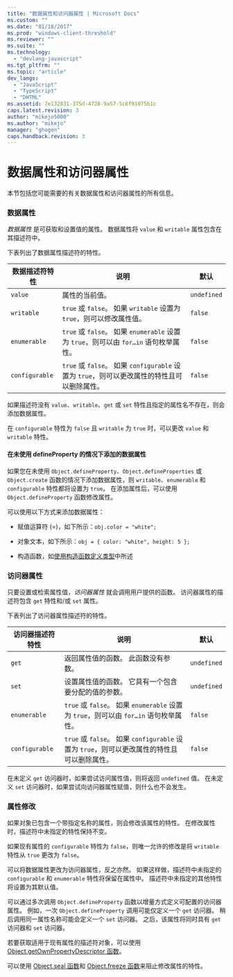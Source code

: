 ```yaml
---
title: "数据属性和访问器属性 | Microsoft Docs"
ms.custom: ""
ms.date: "01/18/2017"
ms.prod: "windows-client-threshold"
ms.reviewer: ""
ms.suite: ""
ms.technology: 
  - "devlang-javascript"
ms.tgt_pltfrm: ""
ms.topic: "article"
dev_langs: 
  - "JavaScript"
  - "TypeScript"
  - "DHTML"
ms.assetid: 7e132831-375d-4728-9a57-5c6f91075b1c
caps.latest.revision: 3
author: "mikejo5000"
ms.author: "mikejo"
manager: "ghogen"
caps.handback.revision: 3
---
```

# 数据属性和访问器属性
本节包括您可能需要的有关数据属性和访问器属性的所有信息。  
  
### 数据属性  
 *数据属性* 是可获取和设置值的属性。  数据属性将 `value` 和 `writable` 属性包含在其描述符中。  
  
 下表列出了数据属性描述符的特性。  
  
|数据描述符特性|说明|默认|  
|-------------|--------|--------|  
|`value`|属性的当前值。|`undefined`|  
|`writable`|`true` 或 `false`。  如果 `writable` 设置为 `true`，则可以修改属性值。|`false`|  
|`enumerable`|`true` 或 `false`。  如果 `enumerable` 设置为 `true`，则可以由 `for…in` 语句枚举属性。|`false`|  
|`configurable`|`true` 或 `false`。  如果 `configurable` 设置为 `true`，则可以更改属性的特性且可以删除属性。|`false`|  
  
 如果描述符没有 `value`、`writable`、`get` 或 `set` 特性且指定的属性名不存在，则会添加数据属性。  
  
 在 `configurable` 特性为 `false` 且 `writable` 为 `true` 时，可以更改 `value` 和 `writable` 特性。  
  
#### 在未使用 defineProperty 的情况下添加的数据属性  
 如果您在未使用 `Object.defineProperty`、`Object.defineProperties` 或 `Object.create` 函数的情况下添加数据属性，则 `writable`、`enumerable` 和 `configurable` 特性都将设置为 `true`。  在添加属性后，可以使用 `Object.defineProperty` 函数修改属性。  
  
 可以使用以下方式来添加数据属性：  
  
-   赋值运算符 \(\=\)，如下所示：`obj.color = "white";`  
  
-   对象文本，如下所示：`obj = { color: "white", height: 5 };`  
  
-   构造函数，如[使用构造函数定义类型](../../javascript/advanced/using-constructors-to-define-types.md)中所述  
  
### 访问器属性  
 只要设置或检索属性值，*访问器属性* 就会调用用户提供的函数。  访问器属性的描述符包含 `get` 特性和\/或 `set` 属性。  
  
 下表列出了访问器属性描述符的特性。  
  
|访问器描述符特性|说明|默认|  
|--------------|--------|--------|  
|`get`|返回属性值的函数。  此函数没有参数。|`undefined`|  
|`set`|设置属性值的函数。  它具有一个包含要分配的值的参数。|`undefined`|  
|`enumerable`|`true` 或 `false`。  如果 `enumerable` 设置为 `true`，则可以由 `for…in` 语句枚举属性。|`false`|  
|`configurable`|`true` 或 `false`。  如果 `configurable` 设置为 `true`，则可以更改属性的特性且可以删除属性。|`false`|  
  
 在未定义 `get` 访问器时，如果尝试访问属性值，则将返回 `undefined` 值。  在未定义 `set` 访问器时，如果尝试向访问器属性赋值，则什么也不会发生。  
  
### 属性修改  
 如果对象已包含一个带指定名称的属性，则会修改该属性的特性。  在修改属性时，描述符中未指定的特性保持不变。  
  
 如果现有属性的 `configurable` 特性为 `false`，则唯一允许的修改是将 `writable` 特性从 `true` 更改为 `false`。  
  
 可以将数据属性更改为访问器属性，反之亦然。  如果这样做，描述符中未指定的 `configurable` 和 `enumerable` 特性将保留在属性中。  描述符中未指定的其他特性将设置为其默认值。  
  
 可以通过多次调用 `Object.defineProperty` 函数以增量方式定义可配置的访问器属性。  例如，一次 `Object.defineProperty` 调用可能仅定义一个 `get` 访问器。  稍后调用同一属性名称可能会定义一个 `set` 访问器。  之后，该属性将同时具有 `get` 访问器和 `set` 访问器。  
  
 若要获取适用于现有属性的描述符对象，可以使用 [Object.getOwnPropertyDescriptor 函数](../../javascript/reference/object-getownpropertydescriptor-function-javascript.md)。  
  
 可以使用 [Object.seal 函数](../../javascript/reference/object-seal-function-javascript.md)和 [Object.freeze 函数](../../javascript/reference/object-freeze-function-javascript.md)来阻止修改属性的特性。